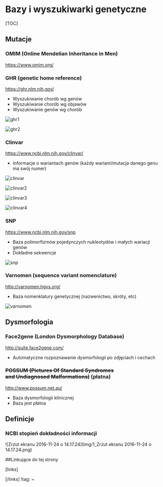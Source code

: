 # Bazy i wyszukiwarki genetyczne

[TOC]



## Mutacje

### OMIM (Online Mendelian Inheritance in Men)

https://www.omim.org/



### GHR (genetic home reference)

https://ghr.nlm.nih.gov/

- Wyszukiwanie chorób wg genów
- Wyszukiwanie chorób wg objawów
- Wyszukiwanie genów wg chorób

![ghr1](img/1_ghr1.png)

![ghr2](img/1_ghr2.png)



### Clinvar

https://www.ncbi.nlm.nih.gov/clinvar/

- Informacje o wariantach genów (każdy wariant/mutacja danego genu ma swój numer)

![clinvar](img/1_clinvar.png)

![clinvar2](img/1_clinvar2.png)

![clinvar3](img/1_clinvar3.png)

![clinvar4](img/1_clinvar4.png)



### SNP

https://www.ncbi.nlm.nih.gov/snp

- Baza polimorfizmów pojedynczych nukleotydów i małych wariacji genów 
- Dokładne sekwencje

![snp](img/1_snp.png)



### Varnomen (sequence variant nomenclature)

http://varnomen.hgvs.org/

- Baza nomenklatury genetycznej (nazwenictwo, skróty, etc)

![varnomen](img/1_varnomen.png)



## Dysmorfologia

### Face2gene (London Dysmorphology Database)

http://suite.face2gene.com/

- Automatyczne rozpoznawanie dysmorfologii po zdjęciach i cechach







### ~~POSSUM (Pictures Of Standard Syndromes and Undiagnosed Malformations)~~ (płatna)

http://www.possum.net.au/

- Baza dysmorfologii klinicznej
- Baza jest płatna



## Definicje

### NCBI stopień dokładności informacji

![Zrzut ekranu 2016-11-24 o 14.17.24](img/1_Zrzut ekranu 2016-11-24 o 14.17.24.png)



##Linkujące do tej strony

[links]


[/links]
!tag:
~

